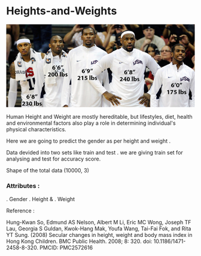# Heights-and-Weights
![](players.jpg)

Human Height and Weight are mostly hereditable, but lifestyles, diet, health and environmental factors also play a role in determining
individual's physical characteristics. 

Here we are going to predict the gender as per height and weight .

Data devided into two sets like train and test . we are giving train set for analysing and test for accuracy score.

Shape of the total data (10000, 3)

### Attributes :
. Gender 
. Height & 
. Weight 

Reference : 

Hung-Kwan So, Edmund AS Nelson, Albert M Li, Eric MC Wong, Joseph TF Lau, Georgia S Guldan, Kwok-Hang Mak, Youfa Wang, Tai-Fai Fok, and Rita YT Sung. (2008) Secular changes in height, weight and body mass index in Hong Kong Children. BMC Public Health. 2008; 8: 320. doi: 10.1186/1471-2458-8-320. PMCID: PMC2572616

